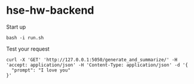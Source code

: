 # hse-hw-backend

Start up
```commandline
bash -i run.sh
```

Test your request 
```commandline
curl -X 'GET' 'http://127.0.0.1:5050/generate_and_summarize/' -H 'accept: application/json' -H 'Content-Type: application/json' -d '{
  "prompt": "I love you"
}'
```